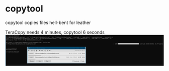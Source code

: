 # copytool
copytool copies files hell-bent for leather

TeraCopy needs 4 minutes, copytool 6 seconds
![](https://github.com/hansalemaos/copytool/blob/main/fastcopyscreenshot.png?raw=true)
